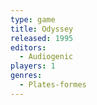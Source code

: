 ```yaml
---
type: game
title: Odyssey
released: 1995
editors: 
  - Audiogenic
players: 1
genres:
  - Plates-formes
---
```

